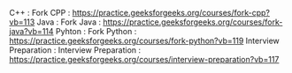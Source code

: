 C++ : Fork CPP : https://practice.geeksforgeeks.org/courses/fork-cpp?vb=113
Java : Fork Java : https://practice.geeksforgeeks.org/courses/fork-java?vb=114
Pyhton : Fork Python : https://practice.geeksforgeeks.org/courses/fork-python?vb=119
Interview Preparation : Interview Preparation : https://practice.geeksforgeeks.org/courses/interview-preparation?vb=117
